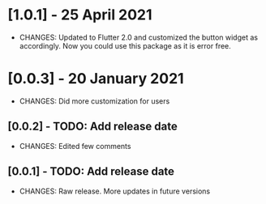 # [1.0.1] - 25 April 2021

* CHANGES: Updated to Flutter 2.0 and customized the button widget as accordingly. Now you could use this package as it is error free.

# [0.0.3] - 20 January 2021

* CHANGES: Did more customization for users

## [0.0.2] - TODO: Add release date

* CHANGES: Edited few comments

## [0.0.1] - TODO: Add release date

* CHANGES: Raw release. More updates in future versions
